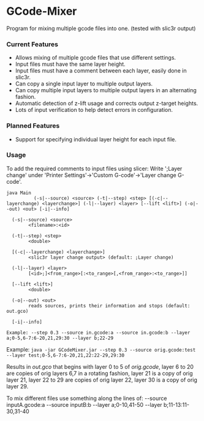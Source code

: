 GCode-Mixer
===========

Program for mixing multiple gcode files into one. (tested with slic3r output)

### Current Features
 * Allows mixing of multiple gcode files that use different settings.
 * Input files must have the same layer height.
 * Input files must have a comment between each layer, easily done in slic3r.
 * Can copy a single input layer to multiple output layers.
 * Can copy multiple input layers to multiple output layers in an alternating fashion.
 * Automatic detection of z-lift usage and corrects output z-target heights.
 * Lots of input verification to help detect errors in configuration.

### Planned Features
 * Support for specifying individual layer height for each input file.

### Usage
To add the required comments to input files using slicer: Write ';Layer change' under 'Printer Settings'->'Custom G-code'->'Layer change G-code'.
```
java Main
          (-s|--source) <source> (-t|--step) <step> [(-c|--layerchange) <layerchange>] (-l|--layer) <layer> [--lift <lift>] (-o|--out) <out> [-i|--info]

  (-s|--source) <source>
        <filename>:<id>

  (-t|--step) <step>
        <double>

  [(-c|--layerchange) <layerchange>]
        <slic3r layer change output> (default: ;Layer change)

  (-l|--layer) <layer>
        [<id>;]<from_range>[:<to_range>[,<from_range>:<to_range>]]

  [--lift <lift>]
        <double>

  (-o|--out) <out>
        reads sources, prints their information and stops (default: out.gco)

  [-i|--info]

Example: --step 0.3 --source in.gcode:a --source in.gcode:b --layer a;0-5,6-7:6-20,21,29:30 --layer b;22-29
```

Example: `java -jar GCodeMixer.jar --step 0.3 --source orig.gcode:test --layer test;0-5,6-7:6-20,21,22:22-29,29:30`

Results in *out.gco* that begins with layer 0 to 5 of *orig.gcode*, layer 6 to 20 are copies of orig layers 6,7 in a rotating fashion, layer 21 is a copy of orig layer 21, layer 22 to 29 are copies of orig layer 22, layer 30 is a copy of orig layer 29.

To mix different files use something along the lines of: --source inputA.gcode:a --source inputB:b --layer a;0-10,41-50 --layer b;11-13:11-30,31-40
